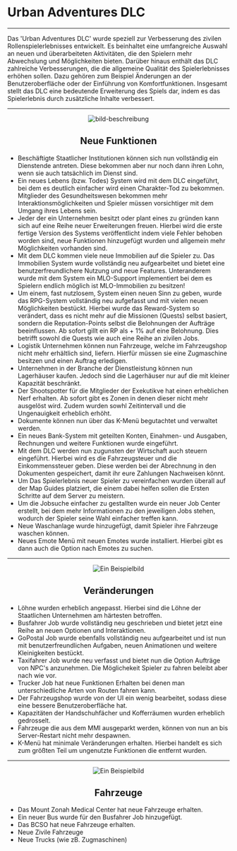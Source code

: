 # Urban Adventures DLC
---
Das 'Urban Adventures DLC' wurde speziell zur Verbesserung des zivilen Rollenspielerlebnisses entwickelt. Es beinhaltet eine umfangreiche Auswahl an neuen und überarbeiteten Aktivitäten, die den Spielern mehr Abwechslung und Möglichkeiten bieten. Darüber hinaus enthält das DLC zahlreiche Verbesserungen, die die allgemeine Qualität des Spielerlebnisses erhöhen sollen. Dazu gehören zum Beispiel Änderungen an der Benutzeroberfläche oder der Einführung von Komfortfunktionen. Insgesamt stellt das DLC eine bedeutende Erweiterung des Spiels dar, indem es das Spielerlebnis durch zusätzliche Inhalte verbessert.

---

<center><p>
    <img src="https://media.discordapp.net/attachments/1043614620566438044/1081737440940798122/cool_bong.png?width=1245&height=700" alt="bild-beschreibung">
</p></center>

<h2 style="text-align:center;">Neue Funktionen</h2>

- Beschäftigte Staatlicher Institutionen können sich nun vollständig ein Dienstende antreten. Diese bekommen aber nur noch dann ihren Lohn, wenn sie auch tatsächlich im Dienst sind. 
-  Ein neues Lebens (bzw. Todes) System wird mit dem DLC eingeführt, bei dem es deutlich einfacher wird einen Charakter-Tod zu bekommen. Mitglieder des Gesundheitswesen bekommen mehr Interaktionsmöglichkeiten und Spieler müssen vorsichtiger mit dem Umgang ihres Lebens sein. 
- Jeder der ein Unternehmen besitzt oder plant eines zu gründen kann sich auf eine Reihe neuer Erweiterungen freuen. Hierbei wird die erste fertige Version des Systems veröffentlicht indem viele Fehler behoben worden sind, neue Funktionen hinzugefügt wurden und allgemein mehr Möglichkeiten vorhanden sind. 
- Mit dem DLC kommen viele neue Immobilien auf die Spieler zu. Das Immobilien System wurde vollständig neu aufgearbeitet und bietet eine benutzerfreundlichere Nutzung und neue Features. Unteranderem wurde mit dem System ein MLO-Support implementiert bei dem es Spielern endlich möglich ist MLO-Immobilien zu besitzen! 
- Um einem, fast nutzlosem, System einen neuen Sinn zu geben, wurde das RPG-System vollständig neu aufgefasst und mit vielen neuen Möglichkeiten bestückt. Hierbei wurde das Reward-System so verändert, dass es nicht mehr auf die Missionen (Quests) selbst basiert, sondern die Reputation-Points selbst die Belohnungen der Aufträge beeinflussen. Ab sofort gillt ein RP als + 1% auf eine Belohnung. Dies betrifft sowohl die Quests wie auch eine Reihe an zivilen Jobs. 
- Logistik Unternehmen können nun Fahrzeuge, welche im Fahrzeugshop nicht mehr erhältlich sind, liefern. Hierfür müssen sie eine Zugmaschine besitzen und einen Auftrag erledigen. 
- Unternehmen in der Branche der Dienstleistung können nun Lagerhäuser kaufen. Jedoch sind die Lagerhäuser nur auf die mit kleiner Kapazität beschränkt. 
- Der Shootspotter für die Mitglieder der Exekutikve hat einen erheblichen Nerf erhalten. Ab sofort gibt es Zonen in denen dieser nicht mehr ausgelöst wird. Zudem wurden sowhl Zeitintervall und die Ungenauigkeit erheblich erhöht. 
- Dokumente können nun über das K-Menü begutachtet und verwaltet werden.  
- Ein neues Bank-System mit geteilten Konten, Einahmen- und Ausgaben, Rechnungen und weitere Funktionen wurde eingeführt. 
- Mit dem DLC werden nun zugunsten der Wirtschaft auch steuern eingeführt. Hierbei wird es die Fahrzeugsteuer und die Einkommenssteuer geben. Diese werden bei der Abrechnung in den Dokumenten gespeichert, damit ihr eure Zahlungen Nachweisen könnt. 
- Um Das Spielerlebnis neuer Spieler zu vereinfachen wurden überall auf der Map Guides platziert, die einem dabei helfen sollen die Ersten Schritte auf dem Server zu meistern. 
- Um die Jobsuche einfacher zu gestallten wurde ein neuer Job Center erstellt, bei dem mehr Informationen zu den jeweiligen Jobs stehen, wodurch der Spieler seine Wahl einfacher treffen kann. 
- Neue Waschanlage wurde hinzugefügt, damit Spieler ihre Fahrzeuge waschen können. 
- Neues Emote Menü mit neuen Emotes wurde installiert. Hierbei gibt es dann auch die Option nach Emotes zu suchen. 

---

<p align="center">
    <img src="https://media.discordapp.net/attachments/1043614620566438044/1081735725663395901/bus_station.png?width=1245&height=700" alt="Ein Beispielbild">
</p>

<h2 style="text-align:center;">Veränderungen</h2>

- Löhne wurden erheblich angepasst. Hierbei sind die Löhne der Staatlichen Unternehmen am härtesten betroffen. 
- Busfahrer Job wurde vollständig neu geschrieben und bietet jetzt eine Reihe an neuen Optionen und Interaktionen. 
- GoPostal Job wurde ebenfalls vollständig neu aufgearbeitet und ist nun mit benutzerfreundlichen Aufgaben, neuen Animationen und weitere Kleinigkeiten bestückt. 
- Taxifahrer Job wurde neu verfasst und bietet nun die Option Aufträge von NPC's anzunehmen. Die Möglichekeit Spieler zu fahren beleibt aber nach wie vor.
- Trucker Job hat neue Funktionen Erhalten bei denen man unterschiedliche Arten von Routen fahren kann. 
- Der Fahrzeugshop wurde von der UI ein wenig bearbeitet, sodass diese eine bessere Benutzeroberfläche hat. 
- Kapazitäten der Handschuhfächer und Kofferräumen wurden erheblich gedrosselt. 
- Fahrzeuge die aus dem MMI ausgeparkt werden, können von nun an bis Server-Restart nicht mehr despawnen. 
- K-Menü hat minimale Veränderungen erhalten. Hierbei handelt es sich zum größten Teil um ungenutzte Funktionen die entfernt wurden. 

---

<p align="center">
    <img src="https://cdn.discordapp.com/attachments/981948831367299133/1090415545926553640/image.png" alt="Ein Beispielbild">
</p>

<h2 style="text-align:center;">Fahrzeuge</h2>

- Das Mount Zonah Medical Center hat neue Fahrzeuge erhalten. 
- Ein neuer Bus wurde für den Busfahrer Job hinzugefügt. 
- Das BCSO hat neue Fahrzeuge erhalten. 
- Neue Zivile Fahrzeuge 
- Neue Trucks (wie zB. Zugmaschinen)